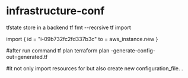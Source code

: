 # infrastructure-conf
tfstate store in a backend
tf fmt --recrsive
tf import 


import {
  id = "i-09b732fc2fd337b3c"
  to = aws_instance.new
}



#after run command tf plan 
terraform plan -generate-config-out=generated.tf

#it not only import resources for but also create new configuration_file.
.
